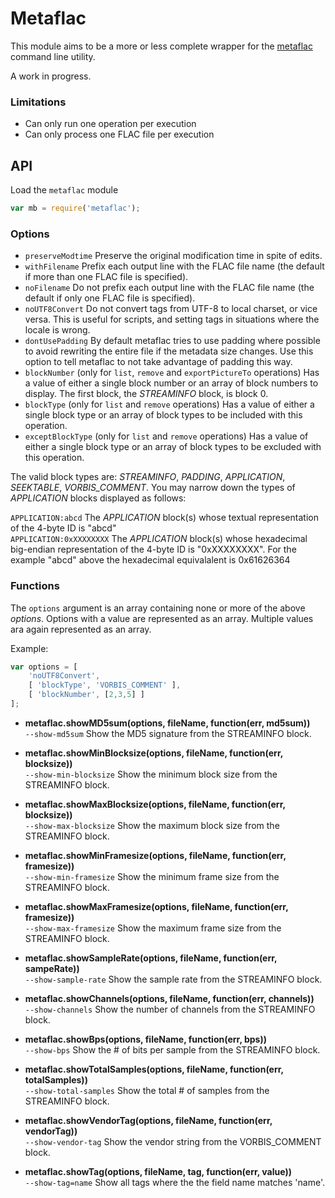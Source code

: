 Metaflac
========

This module aims to be a more or less complete wrapper for the
[metaflac][metaflac] command line utility. 

A work in progress.

### Limitations

 - Can only run one operation per execution
 - Can only process one FLAC file per execution


API
---

Load the `metaflac` module

```javascript
var mb = require('metaflac');
```

### Options

 - `preserveModtime` Preserve the original modification time in spite of edits. 
 - `withFilename` Prefix each output line with the FLAC file name (the default if more than one FLAC file is specified). 
 - `noFilename` Do not prefix each output line with the FLAC file name (the default if only one FLAC file is specified). 
 - `noUTF8Convert` Do not convert tags from UTF-8 to local charset, or vice versa. This is useful for scripts, and setting tags in situations where the locale is wrong. 
 - `dontUsePadding` By default metaflac tries to use padding where possible to avoid rewriting the entire file if the metadata size changes. Use this option to tell metaflac to not take advantage of padding this way.
 - `blockNumber` (only for `list`, `remove` and  `exportPictureTo` operations) Has a value of either a single block number or an array of block numbers to display. The first block, the _STREAMINFO_ block, is block 0.
 - `blockType` (only for `list` and `remove` operations) Has a value of either a single block type or an array of block types to be included with this operation.
 - `exceptBlockType` (only for `list` and `remove` operations) Has a value of either a single block type or an array of block types to be excluded with this operation.

The valid block types are: _STREAMINFO_, _PADDING_, _APPLICATION_, _SEEKTABLE_, _VORBIS_COMMENT_. You may narrow down the types of _APPLICATION_ blocks displayed as follows:

`APPLICATION:abcd` The _APPLICATION_ block(s) whose textual representation of the 4-byte ID is "abcd"  
`APPLICATION:0xXXXXXXXX` The _APPLICATION_ block(s) whose hexadecimal big-endian representation of the 4-byte ID is "0xXXXXXXXX". For the example "abcd" above the hexadecimal equivalalent is 0x61626364 

### Functions

The `options` argument is an array containing none or more of the above _options_. Options with a value are represented as an array. Multiple values ara again represented as an array.

Example:

```javascript
var options = [
	'noUTF8Convert', 
	[ 'blockType', 'VORBIS_COMMENT' ], 
	[ 'blockNumber', [2,3,5] ]
];
```

 - __metaflac.showMD5sum(options, fileName, function(err, md5sum))__  
   `--show-md5sum` Show the MD5 signature from the STREAMINFO block. 

 - __metaflac.showMinBlocksize(options, fileName, function(err, blocksize))__  
  `--show-min-blocksize` Show the minimum block size from the STREAMINFO block. 

 - __metaflac.showMaxBlocksize(options, fileName, function(err, blocksize))__  
   `--show-max-blocksize` Show the maximum block size from the STREAMINFO block. 

 - __metaflac.showMinFramesize(options, fileName, function(err, framesize))__  
   `--show-min-framesize` Show the minimum frame size from the STREAMINFO block. 

 - __metaflac.showMaxFramesize(options, fileName, function(err, framesize))__  
   `--show-max-framesize` Show the maximum frame size from the STREAMINFO block. 

 - __metaflac.showSampleRate(options, fileName, function(err, sampeRate))__  
   `--show-sample-rate` Show the sample rate from the STREAMINFO block. 

 - __metaflac.showChannels(options, fileName, function(err, channels))__  
   `--show-channels` Show the number of channels from the STREAMINFO block. 

 - __metaflac.showBps(options, fileName, function(err, bps))__  
   `--show-bps` Show the # of bits per sample from the STREAMINFO block. 

 - __metaflac.showTotalSamples(options, fileName, function(err, totalSamples))__  
   `--show-total-samples` Show the total # of samples from the STREAMINFO block. 

 - __metaflac.showVendorTag(options, fileName, function(err, vendorTag))__  
   `--show-vendor-tag` Show the vendor string from the VORBIS_COMMENT block. 

 - __metaflac.showTag(options, fileName, tag, function(err, value))__  
   `--show-tag=name` Show all tags where the the field name matches 'name'. 

[metaflac]: http://flac.sourceforge.net/documentation_tools_metaflac.html
